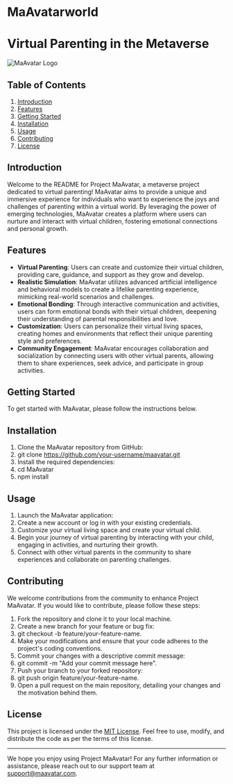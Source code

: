 # MaAvatarworld
# Virtual Parenting in the Metaverse

![MaAvatar Logo](maavatar_logo.png)

## Table of Contents
1. [Introduction](#introduction)
2. [Features](#features)
3. [Getting Started](#getting-started)
4. [Installation](#installation)
5. [Usage](#usage)
6. [Contributing](#contributing)
7. [License](#license)

## Introduction
Welcome to the README for Project MaAvatar, a metaverse project dedicated to virtual parenting! MaAvatar aims to provide a unique and immersive experience for individuals who want to experience the joys and challenges of parenting within a virtual world. By leveraging the power of emerging technologies, MaAvatar creates a platform where users can nurture and interact with virtual children, fostering emotional connections and personal growth.

## Features
- **Virtual Parenting**: Users can create and customize their virtual children, providing care, guidance, and support as they grow and develop.
- **Realistic Simulation**: MaAvatar utilizes advanced artificial intelligence and behavioral models to create a lifelike parenting experience, mimicking real-world scenarios and challenges.
- **Emotional Bonding**: Through interactive communication and activities, users can form emotional bonds with their virtual children, deepening their understanding of parental responsibilities and love.
- **Customization**: Users can personalize their virtual living spaces, creating homes and environments that reflect their unique parenting style and preferences.
- **Community Engagement**: MaAvatar encourages collaboration and socialization by connecting users with other virtual parents, allowing them to share experiences, seek advice, and participate in group activities.

## Getting Started
To get started with MaAvatar, please follow the instructions below.

## Installation
1. Clone the MaAvatar repository from GitHub:
2. git clone https://github.com/your-username/maavatar.git
3. Install the required dependencies:
4. cd MaAvatar
5. npm install

   
## Usage
1. Launch the MaAvatar application:
2. Create a new account or log in with your existing credentials.
3. Customize your virtual living space and create your virtual child.
4. Begin your journey of virtual parenting by interacting with your child, engaging in activities, and nurturing their growth.
5. Connect with other virtual parents in the community to share experiences and collaborate on parenting challenges.

## Contributing
We welcome contributions from the community to enhance Project MaAvatar. If you would like to contribute, please follow these steps:
1. Fork the repository and clone it to your local machine.
2. Create a new branch for your feature or bug fix:
3. git checkout -b feature/your-feature-name.
4. Make your modifications and ensure that your code adheres to the project's coding conventions.
5. Commit your changes with a descriptive commit message:
6. git commit -m "Add your commit message here".
7. Push your branch to your forked repository:
8. git push origin feature/your-feature-name.
9. Open a pull request on the main repository, detailing your changes and the motivation behind them.

## License
This project is licensed under the [MIT License](LICENSE). Feel free to use, modify, and distribute the code as per the terms of this license.

---
We hope you enjoy using Project MaAvatar! For any further information or assistance, please reach out to our support team at support@maavatar.com.




   


